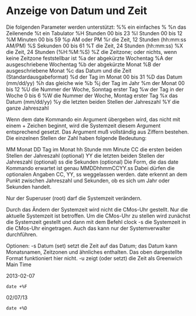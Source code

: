 # Anzeige von Datum und Zeit

Die folgenden Parameter werden unterstützt:
%%    ein einfaches %
%n    das Zeilenende
%t    ein Tabulator
%H    Stunden 00 bis 23
%I    Stunden 00 bis 12
%M    Minuten 00 bis 59
%p    AM oder PM
%r    die Zeit, 12 Stunden (hh:mm:ss AM/PM)
%S    Sekunden 00 bis 61
%T    die Zeit, 24 Stunden (hh:mm:ss)
%X    die Zeit, 24 Stunden (%H:%M:%S)
%Z    die Zeitzone; oder nichts, wenn keine Zeitzone feststellbar ist
%a    der abgekürzte Wochentag
%A    der ausgeschriebene Wochentag
%b    der abgekürzte Monat
%B    der ausgeschriebene Monat
%c    das Datum und die Zeit (Standardausgabeformat)
%d    der Tag im Monat 00 bis 31
%D    das Datum (mm/dd/yy)
%h    das gleiche wie %b
%j    der Tag im Jahr
%m    der Monat 00 bis 12
%U    die Nummer der Woche, Sonntag erster Tag
%w    der Tag in der Woche 0 bis 6
%W    die Nummer der Woche, Montag erster Tag
%x    das Datum (mm/dd/yy)
%y    die letzten beiden Stellen der Jahreszahl
%Y    die ganze Jahreszahl

Wenn dem date Kommando ein Argument übergeben wird, das nicht mit einem + Zeichen beginnt, wird die Systemzeit diesem Argument entsprechend gesetzt. Das Argument muß vollständig aus Ziffern bestehen. Die einzelnen Stellen der Zahl haben folgende Bedeutung:

MM    Monat
DD    Tag im Monat
hh    Stunde
mm    Minute
CC    die ersten beiden Stellen der Jahreszahl (optional)
YY    die letzten beiden Stellen der Jahreszahl (optional)
ss    die Sekunden (optional)
Die Form, die das date Kommando erwartet ist genau MMDDhhmmCCYY.ss
Dabei dürfen die optionalen Angaben CC, YY, ss weggelassen werden. date erkennt an dem Punkt zwischen Jahreszahl und Sekunden, ob es sich um Jahr oder Sekunden handelt.

Nur der Superuser (root) darf die Systemzeit verändern.

Durch das Ändern der Systemzeit wird nicht die CMos-Uhr gestellt. Nur die aktuelle Systemzeit ist betroffen. Um die CMos-Uhr zu stellen wird zunächst die Systemzeit gestellt und dann mit dem Befehl clock -s die Systemzeit in die CMos-Uhr eingetragen. Auch das kann nur der Systemverwalter durchführen.

Optionen:
-s Datum
(set) setzt die Zeit auf das Datum; das Datum kann Monatsnamen, Zeitzonen und ähnliches enthalten. Das oben dargestellte Format funktioniert hier nicht.
-u
zeigt (oder setzt) die Zeit als Greenwich Main Time

2013-02-07

`date +%F`

02/07/13

`date +%D`